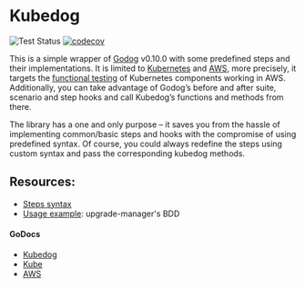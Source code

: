 # Kubedog

![Test Status](https://github.com/keikoproj/kubedog/workflows/Test/badge.svg) [![codecov](https://codecov.io/gh/keikoproj/kubedog/branch/master/graph/badge.svg)](https://codecov.io/gh/keikoproj/kubedog)

This is a simple wrapper of [Godog]( https://github.com/cucumber/godog) v0.10.0 with some predefined steps and their implementations. It is limited to [Kubernetes](https://kubernetes.io/) and [AWS](https://aws.amazon.com/), more precisely, it targets the [functional testing](https://cucumber.io/docs/bdd/) of Kubernetes components working in AWS. Additionally, you can take advantage of Godog’s before and after suite, scenario and step hooks and call Kubedog’s functions and methods from there. 

The library has a one and only purpose – it saves you from the hassle of implementing common/basic steps and hooks with the compromise of using predefined syntax. Of course, you could always redefine the steps using custom syntax and pass the corresponding kubedog methods.

## Resources:

- [Steps syntax](https://github.com/keikoproj/kubedog/blob/master/docs/syntax.md)
- [Usage example](https://github.com/keikoproj/kubedog/blob/master/docs/example.md): upgrade-manager's BDD

#### GoDocs

- [Kubedog](https://godoc.org/github.com/keikoproj/kubedog)
- [Kube](https://godoc.org/github.com/keikoproj/kubedog/pkg/kubernetes)
- [AWS](https://godoc.org/github.com/keikoproj/kubedog/pkg/aws)